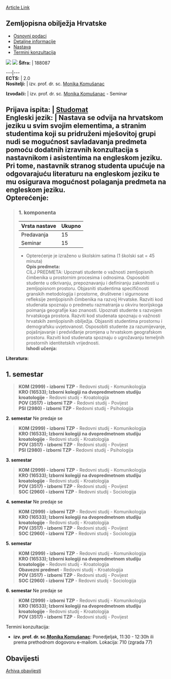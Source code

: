 [Article Link](https://www.fhs.hr/predmet/zoh_a)

## Zemljopisna obilježja Hrvatske
  * [Osnovni podaci](https://www.fhs.hr/predmet/zoh_a#v1id-523845_376186_1_0 "Osnovni podaci")
  * [Detaljne informacije](https://www.fhs.hr/predmet/zoh_a#v1id-523845_376186_1_1 "Detaljne informacije")
  * [Nastava](https://www.fhs.hr/predmet/zoh_a#v1id-523845_376186_1_2 "Nastava")
  * [Termini konzultacija](https://www.fhs.hr/predmet/zoh_a#v1id-523845_376186_1_3 "Termini konzultacija")


[![](https://www.fhs.hr/img/flags/gif/hr.gif)](https://www.fhs.hr/predmet/zoh_a) [![](https://www.fhs.hr/img/flags/gif/gb.gif)](https://www.fhs.hr/en/course/gfoc_b)
**Šifra:** |  188087  
  
---|---  
**ECTS:** |  2.0   
**Nositelji:** |  izv. prof. dr. sc. [Monika Komušanac](https://www.fhs.hr/djelatnik/monika.komusanac)   
  
**Izvođači:** |  izv. prof. dr. sc. [Monika Komušanac](https://www.fhs.hr/djelatnik/monika.komusanac) - Seminar  
  
**Prijava ispita:** |  [Studomat](http://www.isvu.hr/studomat)  
**Engleski jezik:** |  Nastava se odvija na hrvatskom jeziku u svim svojim elementima, a stranim studentima koji su pridruženi mješovitoj grupi nudi se mogućnost savladavanja predmeta pomoću dodatnih izravnih konzultacija s nastavnikom i asistentima na engleskom jeziku. Pri tome, nastavnik stranog studenta upućuje na odgovarajuću literaturu na engleskom jeziku te mu osigurava mogućnost polaganja predmeta na engleskom jeziku.   
**Opterećenje:**  
---  
> ### 1. komponenta
> | Vrsta nastave | Ukupno  
> ---|---  
> Predavanja | 15  
> Seminar | 15  
> * Opterećenje je izraženo u školskim satima (1 školski sat = 45 minuta)   
**Opis predmeta:**  
> CILJ PREDMETA: Upoznati studente o važnosti zemljopisnih čimbenika u prostornim procesima i odnosima. Osposobiti studente u otkrivanju, prepoznavanju i definiranju zakonitosti u  
>  zemljopisnom prostoru. Objasniti studentima specifičnosti granskih metodologija i prostorne, društvene i sigurnosne refleksije zemljopisnih čimbenika na razvoj Hrvatske. Razviti kod studenata spoznaju o predmetu razmatranja u okviru teorijskoga poimanja geografije kao znanosti. Upoznati studente s razvojem hrvatskoga prostora. Razviti kod studenata spoznaju o važnosti hrvatskih zemljopisnih obilježja. Objasniti studentima prostornu i demografsku uvjetovanost. Osposobiti studente za razumijevanje, pojašnjavanje i predviđanje promjena u hrvatskom geografskom prostoru. Razviti kod studenata spoznaju o ugrožavanju temeljnih prostornih identitetskih vrijednosti.  
**Ishodi učenja:**  

  
**Literatura:**  

  
**1. semestar**  
---  
> **KOM (2999) - izborni TZP** - Redovni studij - Komunikologija  
>  **KRO (16533); Izborni kolegiji na dvopredmetnom studiju kroatologije** - Redovni studij - Kroatologija  
>  **POV (3517) - izborni TZP** - Redovni studij - Povijest  
>  **PSI (2980) - izborni TZP** - Redovni studij - Psihologija  
>   
  
**2. semestar** Ne predaje se  
> **KOM (2999) - izborni TZP** - Redovni studij - Komunikologija  
>  **KRO (16533); Izborni kolegiji na dvopredmetnom studiju kroatologije** - Redovni studij - Kroatologija  
>  **POV (3517) - izborni TZP** - Redovni studij - Povijest  
>  **PSI (2980) - izborni TZP** - Redovni studij - Psihologija  
>   
  
**3. semestar**  
> **KOM (2999) - izborni TZP** - Redovni studij - Komunikologija  
>  **KRO (16533); Izborni kolegiji na dvopredmetnom studiju kroatologije** - Redovni studij - Kroatologija  
>  **POV (3517) - izborni TZP** - Redovni studij - Povijest  
>  **SOC (2960) - izborni TZP** - Redovni studij - Sociologija  
>   
  
**4. semestar** Ne predaje se  
> **KOM (2999) - izborni TZP** - Redovni studij - Komunikologija  
>  **KRO (16533); Izborni kolegiji na dvopredmetnom studiju kroatologije** - Redovni studij - Kroatologija  
>  **POV (3517) - izborni TZP** - Redovni studij - Povijest  
>  **SOC (2960) - izborni TZP** - Redovni studij - Sociologija  
>   
  
**5. semestar**  
> **KOM (2999) - izborni TZP** - Redovni studij - Komunikologija  
>  **KRO (16533); Izborni kolegiji na dvopredmetnom studiju kroatologije** - Redovni studij - Kroatologija  
>  **Obavezni predmet** - Redovni studij - Kroatologija  
>  **POV (3517) - izborni TZP** - Redovni studij - Povijest  
>  **SOC (2960) - izborni TZP** - Redovni studij - Sociologija  
>   
  
**6. semestar** Ne predaje se  
> **KOM (2999) - izborni TZP** - Redovni studij - Komunikologija  
>  **KRO (16533); Izborni kolegiji na dvopredmetnom studiju kroatologije** - Redovni studij - Kroatologija  
>  **POV (3517) - izborni TZP** - Redovni studij - Povijest  
>   
Termini konzultacija: 
  * **izv. prof. dr. sc.[Monika Komušanac](https://www.fhs.hr/djelatnik/monika.komusanac)**: 
Ponedjeljak, 11:30 - 12:30h ili prema prethodnom dogovoru e-mailom.
Lokacija: 710 (zgrada 77) 


## Obavijesti
[Arhiva obavijesti](https://www.fhs.hr/predmet/zoh_a?@=215nu#news_113730 "Arhiva obavijesti")
